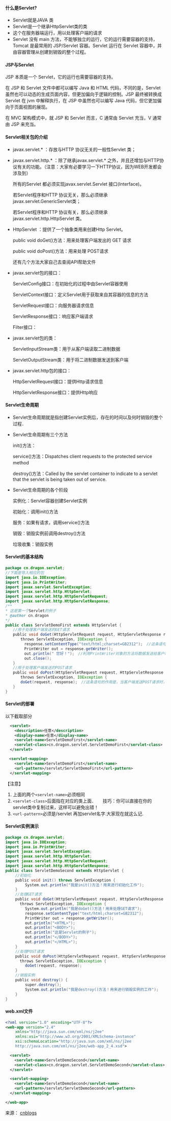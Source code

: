 #### 什么是Servlet?

- Servlet就是JAVA 类
- Servlet是一个继承HttpServlet类的类
- 这个在服务器端运行，用以处理客户端的请求
- Servlet 没有 main 方法，不能够独立的运行，它的运行需要容器的支持，Tomcat 是最常用的 JSP/Servlet 容器。Servlet 运行在 Servlet 容器中，并由容器管理从创建到销毁的整个过程。

#### JSP与Servlet

JSP 本质是一个 Servlet，它的运行也需要容器的支持。

在 JSP 和 Servlet 文件中都可以编写 Java 和 HTML 代码，不同的是，Servlet 虽然也可以动态的生成页面内容，但更加偏向于逻辑的控制。JSP 最终被转换成 Servlet 在 jvm 中解释执行，在 JSP 中虽然也可以编写 Java 代码，但它更加偏向于页面视图的展现。

在 MVC 架构模式中，就 JSP 和 Servlet 而言，C 通常由 Servlet 充当，V 通常由 JSP 来充当。

#### Servlet相关包的介绍

- javax.servlet.* ：存放与HTTP 协议无关的一般性Servlet 类；
- javax.servlet.http.* ：除了继承javax.servlet.* 之外，并且还增加与HTTP协议有关的功能。（注意：大家有必要学习一下HTTP协议，因为WEB开发都会涉及到）

    所有的Servlet 都必须实现javax.servlet.Servlet 接口(Interface)。

    若Servlet程序和HTTP 协议无关，那么必须继承javax.servlet.GenericServlet类；

    若Servlet程序和HTTP 协议有关，那么必须继承javax.servlet.http.HttpServlet 类。

- HttpServlet ：提供了一个抽象类用来创建Http Servlet。

    public void doGet()方法：用来处理客户端发出的 GET 请求

    public void doPost()方法：用来处理 POST请求

    还有几个方法大家自己去查阅API帮助文件

- javax.servlet包的接口：

    ServletConfig接口：在初始化的过程中由Servlet容器使用

    ServletContext接口：定义Servlet用于获取来自其容器的信息的方法

    ServletRequest接口：向服务器请求信息

    ServletResponse接口：响应客户端请求

    Filter接口：

- javax.servlet包的类：

    ServletInputStream类：用于从客户端读取二进制数据

    ServletOutputStream类：用于将二进制数据发送到客户端

- javax.servlet.http包的接口：

    HttpServletRequest接口：提供Http请求信息

    HttpServletResponse接口：提供Http响应

#### Servlet生命周期

- Servlet生命周期就是指创建Servlet实例后，存在的时间以及何时销毁的整个过程．

- Servlet生命周期有三个方法

    init()方法：

    service()方法：Dispatches client requests to the protected service method　

    destroy()方法：Called by the servlet container to indicate to a servlet that the servlet is being taken out of service.
- Servlet生命周期的各个阶段

    实例化：Servlet容器创建Servlet实例

    初始化：调用init()方法

    服务：如果有请求，调用service()方法

    销毁：销毁实例前调用destroy()方法

    垃圾收集：销毁实例

#### Servlet的基本结构

```Java
package cn.dragon.servlet;
//下面是导入相应的包
import java.io.IOException;
import java.io.PrintWriter;
import javax.servlet.ServletException;
import javax.servlet.http.HttpServlet;
import javax.servlet.http.HttpServletRequest;
import javax.servlet.http.HttpServletResponse;
/**
* 这是第一个Servlet的例子
* @author cn.dragon
*/
public class ServletDemoFirst extends HttpServlet { 　　
　　//用于处理客户端发送的GET请求 　　
　　public void doGet(HttpServletRequest request, HttpServletResponse response) 　　
　　　　throws ServletException, IOException { 　　
　　　　　response.setContentType("text/html;charset=GB2312");　//这条语句指明了向客户端发送的内容格式和采用的字符编码． 　　
　　　　　PrintWriter out = response.getWriter();　 　　
　　　　　out.println(" 您好！");　//利用PrintWriter对象的方法将数据发送给客户端 　　
　　　　　out.close(); 　　
　　} 　　
　　//用于处理客户端发送的POST请求 　　
　　public void doPost(HttpServletRequest request, HttpServletResponse response) 　　
　　　　throws ServletException, IOException { 　　
　　　　doGet(request, response);　//这条语句的作用是，当客户端发送POST请求时，调用doGet()方法进行处理 　　
　　}
}
```

#### Servlet的部署

以下截取部分
```xml
  <servlet>
    <description>任意</description>
    <display-name>任意</display-name>
    <servlet-name>ServletDemoFirst</servlet-name>
    <servlet-class>cn.dragon.servlet.ServletDemoFirst</servlet-class>
  </servlet>

　<servlet-mapping>
    <servlet-name>ServletDemoFirst</servlet-name>
    <url-pattern>/servlet/ServletDemoFirst</url-pattern>
  </servlet-mapping>
```

【注意】
1. 上面的两个`<servlet-name>`必须相同
2. `<servlet-class>`后面指在对应的类上面．　　技巧：你可以直接在你的servlet类中复制过来，这样可以避免出错！
3. `<url-pattern>`必须是/servlet 再加servlet名字.大家现在就这么记.

#### Servlet实例演示
```Java
package cn.dragon.servlet;
import java.io.IOException;
import java.io.PrintWriter;
import javax.servlet.ServletException;
import javax.servlet.http.HttpServlet;
import javax.servlet.http.HttpServletRequest;
import javax.servlet.http.HttpServletResponse;
public class ServletDemoSecond extends HttpServlet {
 　　//初始化
 　　public void init() throws ServletException {
  　　　　System.out.println("我是init()方法！用来进行初始化工作");
 　　}
 　　//处理GET请求
 　　public void doGet(HttpServletRequest request, HttpServletResponse response)
   　　throws ServletException, IOException {
  　　　　System.out.println("我是doGet()方法！用来处理GET请求");
  　　　　response.setContentType("text/html;charset=GB2312");
  　　　　PrintWriter out = response.getWriter();
  　　　　out.println("<HTML>");
  　　　　out.println("<BODY>");
  　　　　out.println("这是Servlet的例子");
  　　　　out.println("</BODY>");
  　　　　out.println("</HTML>");
 　　}
 　　//处理POST请求
 　　public void doPost(HttpServletRequest request, HttpServletResponse response)
   　　throws ServletException, IOException {
  　　　　doGet(request, response);
 　　}
 　　//销毁实例
 　　public void destroy() {
  　　　　super.destroy();
  　　　　System.out.println("我是destroy()方法！用来进行销毁实例的工作");
 　　}
}
```

#### web.xml文件

```xml
<?xml version="1.0" encoding="UTF-8"?>
<web-app version="2.4"
 　　xmlns="http://java.sun.com/xml/ns/j2ee"
 　　xmlns:xsi="http://www.w3.org/2001/XMLSchema-instance"
　　 xsi:schemaLocation="http://java.sun.com/xml/ns/j2ee
　　 http://java.sun.com/xml/ns/j2ee/web-app_2_4.xsd">

  <servlet>
    <servlet-name>ServletDemoSecond</servlet-name>
    <servlet-class>cn.dragon.servlet.ServletDemoSecond</servlet-class>
  </servlet>

  <servlet-mapping>
    <servlet-name>ServletDemoSecond</servlet-name>
    <url-pattern>/servlet/ServletDemoSecond</url-pattern>
  </servlet-mapping>

</web-app>
```

来源： [cnblogs](http://www.cnblogs.com/goody9807/archive/2007/06/13/782519.html)
